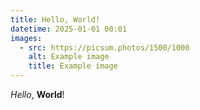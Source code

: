 ```yaml
---
title: Hello, World!
datetime: 2025-01-01 00:01
images:
  - src: https://picsum.photos/1500/1000
    alt: Example image
    title: Example image
---
```


*Hello*, **World**!